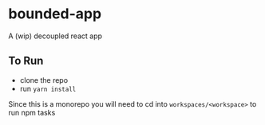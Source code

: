 # bounded-app
A (wip) decoupled react app

## To Run

- clone the repo
- run `yarn install`

Since this is a monorepo you will need to cd into `workspaces/<workspace>` to run npm tasks
